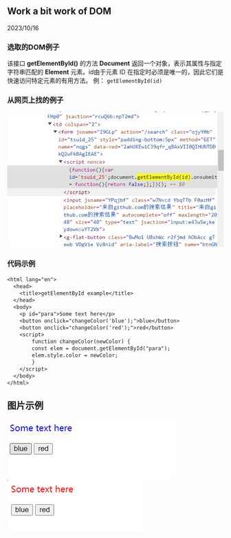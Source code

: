 ## Work a bit work of DOM
2023/10/16
### 选取的DOM例子
该接口 **getElementById()** 的方法 **Document** 返回一个对象，表示其属性与指定字符串匹配的 **Element** 元素。id由于元素 ID 在指定时必须是唯一的，因此它们是快速访问特定元素的有用方法。
例：
`getElementById(id)`
### 从网页上找的例子
![Alt text](img1.png)
### 代码示例
```
<html lang="en">
  <head>
    <title>getElementById example</title>
  </head>
  <body>
    <p id="para">Some text here</p>
    <button onclick="changeColor('blue');">blue</button>
    <button onclick="changeColor('red');">red</button>
    <script>
        function changeColor(newColor) {
        const elem = document.getElementById("para");
        elem.style.color = newColor;
        }
    </script>
  </body>
</html>
```
## 图片示例
![Alt text](img2.png)
![Alt text](img3.png)

